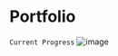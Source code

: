 # Portfolio 

`Current Progress`
![image](https://user-images.githubusercontent.com/38377327/134439084-f1556bf2-84f3-4fa0-a277-d60b4b99b824.png)
